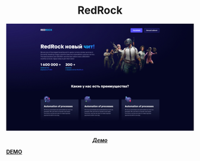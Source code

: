 <h1 align="center">RedRock</h1>
<img src="https://github.com/sergeybespyatov/RedRock/blob/main/screenshot.jpg">
<p align="center"><strong><em><a href="https://sergeybespyatov.github.io/RedRock" target="_blank">Демо</a></em></strong></p>

[**DEMO**](https://sergeybespyatov.github.io/RedRock)
